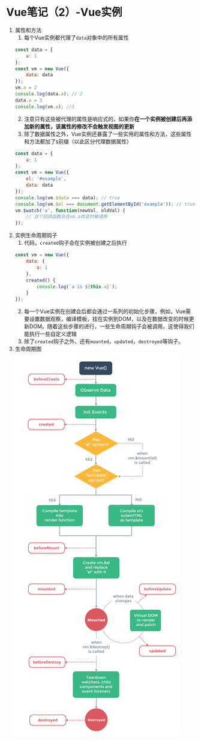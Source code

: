 # Vue笔记（2）-Vue实例

1. 属性和方法
    1. 每个Vue实例都代理了```data```对象中的所有属性
    ```javascript
    const data = {
        a: 1
    };
    const vm = new Vue({
        data: data
    });
    vm.a = 2
    console.log(data.a); // 2
    data.a = 3
    console.log(vm.a); //3
    ```
    2. 注意只有这些被代理的属性是响应式的，如果你**在一个实例被创建后再添加新的属性，该属性的修改不会触发视图的更新**
    3. 除了数据属性之外，Vue实例还暴露了一些实用的属性和方法，这些属性和方法都加了```$```前缀（以此区分代理数据属性）
    ```javascript
    const data = {
        a: 1
    };
    const vm = new Vue({
        el: '#example',
        data: data
    });
    console.log(vm.$data === data); // true
    console.log(vm.$el === document.getElementById('example')); // true
    vm.$watch('a', function(newVal, oldVal) {
        // 这个回调函数会在vm.a改变时被调用
    });
    ```
2. 实例生命周期钩子
    1. 代码，```created```钩子会在实例被创建之后执行
    ```javascript
    const vm = new Vue({
        data: {
            a: 1
        },
        created() {
            console.log(`a is ${this.a}`);
        }
    });
    ```
    2. 每一个Vue实例在创建会后都会通过一系列的初始化步骤，例如，Vue需要设置数据观察，编译模板，挂在实例到DOM，以及在数据改变的时候更新DOM。随着这些步骤的进行，一些生命周期钩子会被调用，这使得我们能执行一些自定义逻辑
    3. 除了```created```钩子之外，还有```mounted```，```updated```，```destroyed```等钩子。
3. 生命周期图
    ![](./images/lifecycle.png)